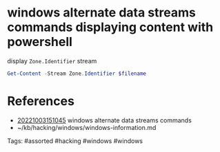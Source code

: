 # windows alternate data streams commands displaying content with powershell
display `Zone.Identifier` stream
```powershell
Get-Content -Stream Zone.Identifier $filename
```

# References
- [20221003151045](/zet/20221003151045/README.md) windows alternate data streams commands
- ~/kb/hacking/windows/windows-information.md

Tags:
    #assorted #hacking #windows #windows
